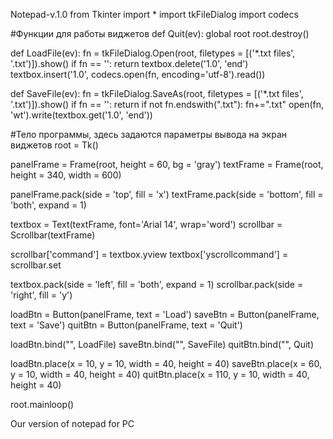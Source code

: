 Notepad-v.1.0
from Tkinter import *
import tkFileDialog
import codecs

#Функции для работы виджетов
def Quit(ev):
    global root
    root.destroy()
    
def LoadFile(ev): 
    fn = tkFileDialog.Open(root, filetypes = [('*.txt files', '.txt')]).show()
    if fn == '':
        return
    textbox.delete('1.0', 'end')
    textbox.insert('1.0', codecs.open(fn, encoding='utf-8').read())
    
def SaveFile(ev):
    fn = tkFileDialog.SaveAs(root, filetypes = [('*.txt files', '.txt')]).show()
    if fn == '':
        return
    if not fn.endswith(".txt"):
        fn+=".txt"
    open(fn, 'wt').write(textbox.get('1.0', 'end'))
    
#Тело программы, здесь задаются параметры вывода на экран виджетов
root = Tk()

panelFrame = Frame(root, height = 60, bg = 'gray')
textFrame = Frame(root, height = 340, width = 600)

panelFrame.pack(side = 'top', fill = 'x')
textFrame.pack(side = 'bottom', fill = 'both', expand = 1)

textbox = Text(textFrame, font='Arial 14', wrap='word')
scrollbar = Scrollbar(textFrame)

scrollbar['command'] = textbox.yview
textbox['yscrollcommand'] = scrollbar.set

textbox.pack(side = 'left', fill = 'both', expand = 1)
scrollbar.pack(side = 'right', fill = 'y')

loadBtn = Button(panelFrame, text = 'Load')
saveBtn = Button(panelFrame, text = 'Save')
quitBtn = Button(panelFrame, text = 'Quit')

loadBtn.bind("<Button-1>", LoadFile)
saveBtn.bind("<Button-1>", SaveFile)
quitBtn.bind("<Button-1>", Quit)

loadBtn.place(x = 10, y = 10, width = 40, height = 40)
saveBtn.place(x = 60, y = 10, width = 40, height = 40)
quitBtn.place(x = 110, y = 10, width = 40, height = 40)

root.mainloop()

Our version of notepad for PC
